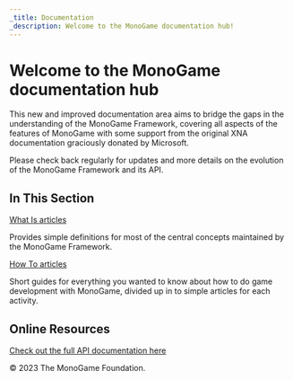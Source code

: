 ```yaml
---
_title: Documentation
_description: Welcome to the MonoGame documentation hub!
---
```


# Welcome to the MonoGame documentation hub

This new and improved documentation area aims to bridge the gaps in the understanding of the MonoGame Framework, covering all aspects of the features of MonoGame with some support from the original XNA documentation graciously donated by Microsoft.

Please check back regularly for updates and more details on the evolution of the MonoGame Framework and its API.

## In This Section

[What Is articles](whatis/index.md)

Provides simple definitions for most of the central concepts maintained by the MonoGame Framework.

[How To articles](howto/index.md)

Short guides for everything you wanted to know about how to do game development with MonoGame, divided up in to simple articles for each activity.

## Online Resources

[Check out the full API documentation here](/api/index.md)

© 2023 The MonoGame Foundation.
